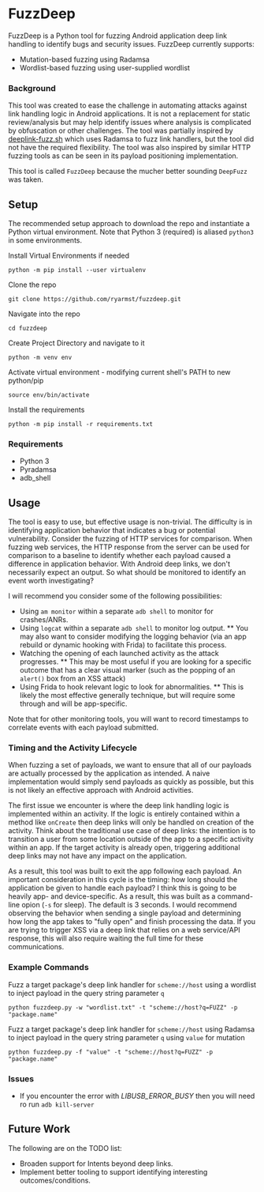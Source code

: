 # FuzzDeep

FuzzDeep is a Python tool for fuzzing Android application deep link handling to identify bugs and security issues. FuzzDeep currently supports:
* Mutation-based fuzzing using Radamsa
* Wordlist-based fuzzing using user-supplied wordlist

### Background

This tool was created to ease the challenge in automating attacks against link handling logic in Android applications. It is not a replacement for static review/analysis but may help identify issues where analysis is complicated by obfuscation or other challenges. The tool was partially inspired by [deeplink-fuzz.sh](https://github.com/B3nac/deeplink-fuzz.sh) which uses Radamsa to fuzz link handlers, but the tool did not have the required flexibility. The tool was also inspired by similar HTTP fuzzing tools as can be seen in its payload positioning implementation.

This tool is called `FuzzDeep` because the mucher better sounding `DeepFuzz` was taken.

## Setup

The recommended setup approach to download the repo and instantiate a Python virtual environment. Note that Python 3 (required) is aliased `python3` in some environments. 

Install Virtual Environments if needed
```
python -m pip install --user virtualenv
```

Clone the repo 
```
git clone https://github.com/ryarmst/fuzzdeep.git
```

Navigate into the repo
```
cd fuzzdeep
```
Create Project Directory and navigate to it
```
python -m venv env
```

Activate virtual environment - modifying current shell's PATH to new python/pip
```
source env/bin/activate
```

Install the requirements
```
python -m pip install -r requirements.txt
```

### Requirements
* Python 3
* Pyradamsa
* adb_shell

## Usage

The tool is easy to use, but effective usage is non-trivial. The difficulty is in identifying application behavior that indicates a bug or potential vulnerability. Consider the fuzzing of HTTP services for comparison. When fuzzing web services, the HTTP response from the server can be used for comparison to a baseline to identify whether each payload caused a difference in application behavior. With Android deep links, we don't necessarily expect an output. So what should be monitored to identify an event worth investigating? 

I will recommend you consider some of the following possibilities:
* Using `am monitor` within a separate `adb shell` to monitor for crashes/ANRs.
* Using `logcat` within a separate `adb shell` to monitor log output.
** You may also want to consider modifying the logging behavior (via an app rebuild or dynamic hooking with Frida) to facilitate this process.
* Watching the opening of each launched activity as the attack progresses.
** This may be most useful if you are looking for a specific outcome that has a clear visual marker (such as the popping of an `alert()` box from an XSS attack)
* Using Frida to hook relevant logic to look for abnormalities.
** This is likely the most effective generally technique, but will require some through and will be app-specific. 

Note that for other monitoring tools, you will want to record timestamps to correlate events with each payload submitted.

### Timing and the Activity Lifecycle

When fuzzing a set of payloads, we want to ensure that all of our payloads are actually processed by the application as intended. A naive implementation would simply send payloads as quickly as possible, but this is not likely an effective approach with Android activities. 

The first issue we encounter is where the deep link handling logic is implemented within an activity. If the logic is entirely contained within a method like `onCreate` then deep links will only be handled on creation of the activity. Think about the traditional use case of deep links: the intention is to transition a user from some location outside of the app to a specific activity within an app. If the target activity is already open, triggering additional deep links may not have any impact on the application.

As a result, this tool was built to exit the app following each payload. An important consideration in this cycle is the timing: how long should the application be given to handle each payload? I think this is going to be heavily app- and device-specific. As a result, this was built as a command-line opion (`-s` for sleep). The default is 3 seconds. I would recommend observing the behavior when sending a single payload and determining how long the app takes to "fully open" and finish processing the data. If you are trying to trigger XSS via a deep link that relies on a web service/API response, this will also require waiting the full time for these communications. 

### Example Commands

Fuzz a target package's deep link handler for `scheme://host` using a wordlist to inject payload in the query string parameter `q`
```
python fuzzdeep.py -w "wordlist.txt" -t "scheme://host?q=FUZZ" -p "package.name"
```

Fuzz a target package's deep link handler for `scheme://host` using Radamsa to inject payload in the query string parameter `q` using `value` for mutation
```
python fuzzdeep.py -f "value" -t "scheme://host?q=FUZZ" -p "package.name"
```

### Issues
* If you encounter the error with *LIBUSB_ERROR_BUSY* then you will need ro run `adb kill-server`

## Future Work
The following are on the TODO list:
* Broaden support for Intents beyond deep links.
* Implement better tooling to support identifying interesting outcomes/conditions.

